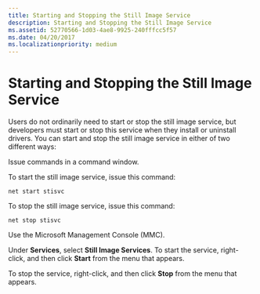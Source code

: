 ```yaml
---
title: Starting and Stopping the Still Image Service
description: Starting and Stopping the Still Image Service
ms.assetid: 52770566-1d03-4ae8-9925-240fffcc5f57
ms.date: 04/20/2017
ms.localizationpriority: medium
---
```


# Starting and Stopping the Still Image Service





Users do not ordinarily need to start or stop the still image service, but developers must start or stop this service when they install or uninstall drivers. You can start and stop the still image service in either of two different ways:

Issue commands in a command window.

To start the still image service, issue this command:

```console
net start stisvc
```

To stop the still image service, issue this command:

```console
net stop stisvc
```

Use the Microsoft Management Console (MMC).

Under **Services**, select **Still Image Services**. To start the service, right-click, and then click **Start** from the menu that appears.

To stop the service, right-click, and then click **Stop** from the menu that appears.
